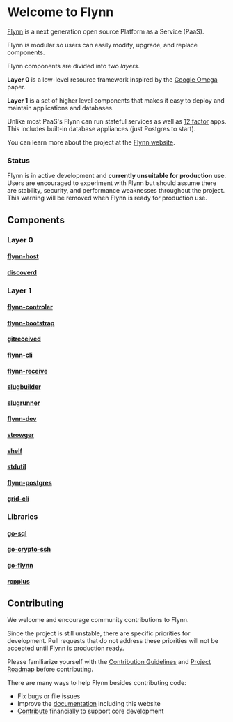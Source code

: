 # Welcome to Flynn

[Flynn](https://flynn.io) is a next generation open source Platform as a Service (PaaS).

Flynn is modular so users can easily modify, upgrade, and replace components.

Flynn components are divided into two _layers_. 

**Layer 0** is a low-level resource framework inspired by the [Google Omega](http://eurosys2013.tudos.org/wp-content/uploads/2013/paper/Schwarzkopf.pdf) paper. 

**Layer 1** is a set of higher level components that makes it easy to deploy and maintain applications and databases.

Unlike most PaaS's Flynn can run stateful services as well as [12 factor](http://12factor.net/) apps. This includes built-in database appliances (just Postgres to start).

You can learn more about the project at the [Flynn website](https://flynn.io).

### Status

Flynn is in active development and **currently unsuitable for production** use. Users are encouraged to experiment with Flynn but should assume there are stability, security, and performance weaknesses throughout the project. This warning will be removed when Flynn is ready for production use.

## Components

### Layer 0

#### [flynn-host](https://github.com/flynn/flynn-host)

#### [discoverd](https://github.com/flynn/discoverd)

### Layer 1

#### [flynn-controler](https://github.com/flynn/flynn-controller)

#### [flynn-bootstrap](https://github.com/flynn/flynn-bootstrap)

#### [gitreceived](https://github.com/flynn/gitreceived)

#### [flynn-cli](https://github.com/flynn/flynn-cli)

#### [flynn-receive](https://github.com/flynn/flynn-receive)

#### [slugbuilder](https://github.com/flynn/slugbuilder)

#### [slugrunner](https://github.com/flynn/slugrunner)

#### [flynn-dev](https://github.com/flynn/flynn-dev)

#### [strowger](https://github.com/flynn/strowger)

#### [shelf](https://github.com/flynn/shelf)

#### [stdutil](https://github.com/flynn/stdutil)

#### [flynn-postgres](https://github.com/flynn/flynn-postgres)

#### [grid-cli](https://github.com/flynn/grid-cli)

### Libraries

#### [go-sql](https://github.com/flynn/gosql)

#### [go-crypto-ssh](https://github.com/flynn/go-crypto-ssh)

#### [go-flynn](https://github.com/flynn/go-flynn)

#### [rcpplus](https://github.com/flynn/rcpplus)

## Contributing

We welcome and encourage community contributions to Flynn.

Since the project is still unstable, there are specific priorities for development. Pull requests that do not address these priorities will not be accepted until Flynn is production ready.

Please familiarize yourself with the [Contribution Guidelines](https://flynn.io/docs/contributing) and [Project Roadmap](https://flynn.io/docs/roadmap) before contributing.

There are many ways to help Flynn besides contributing code:

 - Fix bugs or file issues
 - Improve the [documentation](https://github.com/flynn/flynn.io) including this website
 - [Contribute](https://flynn.io/#sponsor) financially to support core development
